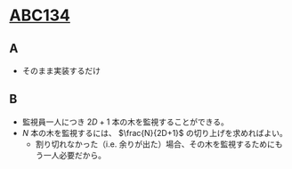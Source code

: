 # [ABC134](https://atcoder.jp/contests/abc134)
## A
* そのまま実装するだけ

## B
* 監視員一人につき $2D+1$ 本の木を監視することができる。
* $N$ 本の木を監視するには、 $\frac{N}{2D+1}$ の切り上げを求めればよい。
  * 割り切れなかった（i.e. 余りが出た）場合、その木を監視するためにもう一人必要だから。
